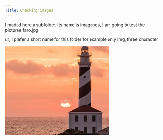 ```yaml
---
Title: Checking images
---
```


I maded here a subfolder. Its name is imagenes, I am going to test the picturee faro.jpg

 ur, I prefer a short name for this folder for example only img, three character

![faro](img/faro.jpg)

